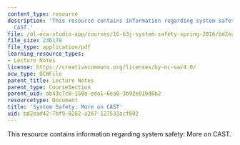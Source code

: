 ```yaml
---
content_type: resource
description: 'This resource contains information regarding system safety: More on
  CAST.'
file: /ol-ocw-studio-app/courses/16-63j-system-safety-spring-2016/bd2ead427bf98282a267127533acf802_MIT16_63JS16_LecNotes7.pdf
file_size: 236178
file_type: application/pdf
learning_resource_types:
- Lecture Notes
license: https://creativecommons.org/licenses/by-nc-sa/4.0/
ocw_type: OCWFile
parent_title: Lecture Notes
parent_type: CourseSection
parent_uid: ab43c7c8-150a-eda1-6ea0-3b92e01bd6b2
resourcetype: Document
title: 'System Safety: More on CAST'
uid: bd2ead42-7bf9-8282-a267-127533acf802
---
```

This resource contains information regarding system safety: More on CAST.